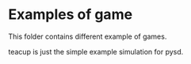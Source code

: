 # Examples of game

This folder contains different example of games.

teacup is just the simple example simulation for pysd.
